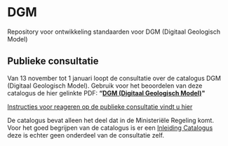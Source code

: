 # DGM
Repository voor ontwikkeling standaarden voor DGM (Digitaal Geologisch Model)
 
## Publieke consultatie
Van 13 november tot 1 januari loopt de consultatie over de catalogus DGM (Digitaal Geologisch Model). Gebruik voor het beoordelen van deze catalogus de hier gelinkte PDF:
**“[DGM (Digitaal Geologisch Model)][1]"**

[Instructies voor reageren op de publieke consultatie vindt u hier][2]

De catalogus bevat alleen het deel dat in de Ministeriële Regeling komt. Voor het goed begrijpen van de catalogus is er een [Inleiding Catalogus][3] deze is echter geen onderdeel van de consultatie zelf. 

[1]: https://github.com/BROprogramma/DGM/raw/master/20181112_catalogus_DGM.pdf
[2]: https://github.com/BROprogramma/DGM/blob/gh-pages/consultatie-instructie.md
[3]: https://github.com/BROprogramma/DGM/raw/master/Inleiding%20catalogi%20modellen.pdf
